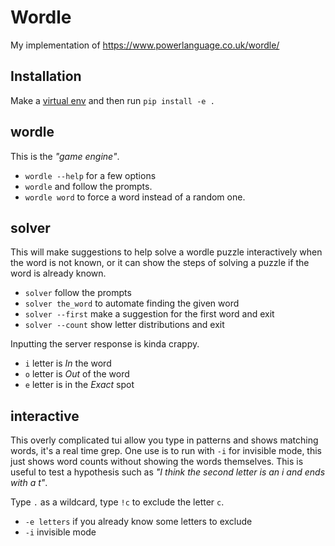 # Wordle

My implementation of https://www.powerlanguage.co.uk/wordle/

## Installation

Make a [virtual env](https://docs.python.org/3/tutorial/venv.html) and then run
`pip install -e .`

## wordle

This is the _"game engine"_.

* `wordle --help` for a few options
* `wordle` and follow the prompts.
* `wordle word` to force a word instead of a random one.

## solver

This will make suggestions to help solve a wordle puzzle interactively
when the word is not known, or it can show the steps of solving a puzzle
if the word is already known.

* `solver` follow the prompts
* `solver the_word` to automate finding the given word
* `solver --first` make a suggestion for the first word and exit
* `solver --count` show letter distributions and exit

Inputting the server response is kinda crappy.

* `i` letter is _In_ the word
* `o` letter is _Out_ of the word
* `e` letter is in the _Exact_ spot

## interactive

This overly complicated tui allow you type in patterns and shows matching words,
it's a real time grep. One use is to run with `-i` for invisible mode, this just
shows word counts without showing the words themselves. This is useful to test
a hypothesis such as _"I think the second letter is an i and ends with a t"_.

Type `.` as a wildcard, type `!c` to exclude the letter `c`.

* `-e letters` if you already know some letters to exclude
* `-i` invisible mode
